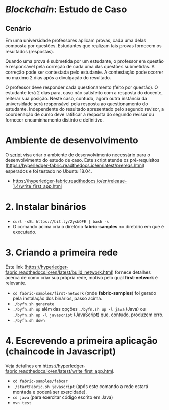 # _Blockchain_: Estudo de Caso

## Cenário

Em uma universidade professores aplicam provas, cada uma delas composta por questões. Estudantes que realizam tais provas fornecem os resultados (respostas).

Quando uma prova é submetida por um estudante, o professor em questão é responsável pela correção de cada uma das questões submetidas. A correção pode ser contestada pelo estudante. A contestação pode ocorrer no máximo 2 dias após a divulgação do resultado.

O professor deve responder cada questionamento (feito por questão). O estudante terá 2 dias para, caso não satisfeito com a resposta do docente, reiterar sua posição. Neste caso, contudo, agora outra instância da universidade será responsável pela resposta ao questionamento do estudante. Independente do resultado apresentado pelo segundo revisor, a coordenação de curso deve ratificar a resposta do segundo revisor ou fornecer encaminhamento distinto e definitivo.

# Ambiente de desenvolvimento

O [script](./hyperledger-install.sh) visa criar o ambiente de desenvolvimento necessário para o desenvolvimento do estudo de caso. Este script atende os pré-requisitos (https://hyperledger-fabric.readthedocs.io/en/latest/prereqs.html) esperados e foi testado no Ubuntu 18.04.

- https://hyperledger-fabric.readthedocs.io/en/release-1.4/write_first_app.html

# 2. Instalar binários

- `curl -sSL https://bit.ly/2ysbOFE | bash -s`
- O comando acima cria o diretório **fabric-samples** no diretório em que é executado.

# 3. Criando a primeira rede

Este link (https://hyperledger-fabric.readthedocs.io/en/latest/build_network.html) fornece detalhes acerca de como criar sua própria rede, motivo pelo qual **first-network** é relevante.

- `cd fabric-samples/first-network` (onde **fabric-samples**) foi gerado pela instalação dos binários, passo acima.
- `./byfn.sh generate`
- `./byfn.sh up` além das opções `./byfn.sh up -l java` (Java) ou `./byfn.sh up -l javascript` (JavaScript) que, contudo, produzem erro.
- `./byfn.sh down`

# 4. Escrevendo a primeira aplicação (chaincode in Javascript)

Veja detalhes em https://hyperledger-fabric.readthedocs.io/en/latest/write_first_app.html.

- `cd fabric-samples/fabcar`
- `./startFabric.sh javascript` (após este comando a rede estará montada e poderá ser exercidade).
- `cd java` (para exercitar código escrito em Java)
- `mvn test`
